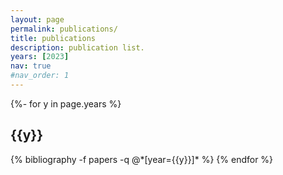 ```yaml
---
layout: page
permalink: publications/
title: publications
description: publication list.
years: [2023]
nav: true
#nav_order: 1
---
```

<!-- _pages/publications.md-->
<div class="publications">

{%- for y in page.years %}
  <h2 class="year">{{y}}</h2>
  {% bibliography -f papers -q @*[year={{y}}]* %}
{% endfor %}

</div>
<!--
<p>You will be redirected to the main page within 3 seconds. If not redirected, please click <a href="{{ site.baseurl }}/">here</a>.</p>
-->
